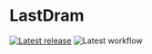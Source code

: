 # LastDram
[![Latest release](https://img.shields.io/github/release/danadajian/LastDram.svg)](https://github.com/danadajian/LastDram/releases) ![Latest workflow](https://github.com/danadajian/LastDram/actions/workflows/deploy.yml/badge.svg)
